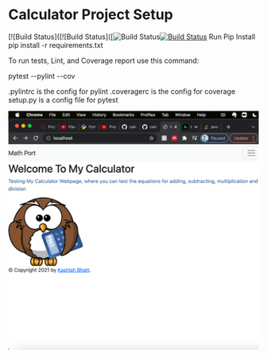 # Calculator Project Setup
[![Build Status]([![Build Status]([![Build Status](https://app.travis-ci.com/Kabhatt/calc2.svg?branch=Refracted)[![Build Status](https://app.travis-ci.com/Kabhatt/calc2.svg?branch=main)](https://app.travis-ci.com/Kabhatt/calc2)
Run Pip Install
pip install -r requirements.txt

To run tests, Lint, and Coverage report use this command:

pytest  --pylint --cov

.pylintrc is the config for pylint
.coveragerc is the config for coverage
setup.py is a config file for pytest


![img.png](img.png)